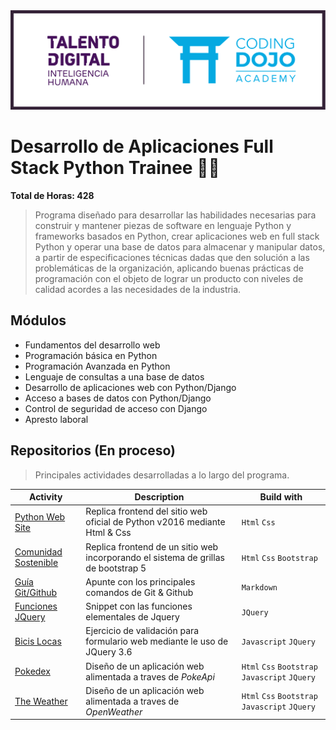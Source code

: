 <img src="00-Prebootcamp/td_cd.png" alt="drawing" width="900"/>

# Desarrollo de Aplicaciones Full Stack Python Trainee 👨‍💻

**Total de Horas: 428**

>Programa diseñado para desarrollar las habilidades necesarias para construir y mantener piezas de software en lenguaje Python y frameworks basados en Python, crear aplicaciones web en full stack Python y operar una base de datos para almacenar y manipular datos, a partir de especificaciones técnicas dadas que den solución a las problemáticas de la organización, aplicando buenas prácticas de programación con el objeto de lograr un producto con niveles de calidad acordes a las necesidades de la industria.


## Módulos
- Fundamentos del desarrollo web
- Programación básica en Python
- Programación Avanzada en Python
- Lenguaje de consultas a una base de datos
- Desarrollo de aplicaciones web con Python/Django
- Acceso a bases de datos con Python/Django
- Control de seguridad de acceso con Django
- Apresto laboral

## Repositorios (En proceso)

>Principales actividades desarrolladas a lo largo del programa. 

Activity | Description | Build with |
|---|---|---|
| [Python Web Site](https://github.com/David-Bustos) | Replica frontend del sitio web oficial de Python v2016 mediante Html & Css | `Html` `Css`|
| [Comunidad Sostenible](https://github.com/David-Bustos/comunidad-sostenible) | Replica frontend de un sitio web incorporando el sistema de grillas de bootstrap 5 |  `Html` `Css` `Bootstrap`|
| [Guía Git/Github](https://github.com/David-Bustos) | Apunte con los principales comandos de Git & Github | `Markdown` |
| [Funciones JQuery](https://github.com/David-Bustos) | Snippet con las funciones elementales de Jquery | `JQuery` |
| [Bicis Locas](https://github.com/David-Bustos/bicis-locas) | Ejercicio de validación para formulario web mediante le uso de JQuery 3.6 | `Javascript` `JQuery`|
| [Pokedex](https://github.com/David-Bustos) | Diseño de un aplicación web alimentada a traves de *PokeApi* | `Html` `Css` `Bootstrap` `Javascript` `JQuery` |
| [The Weather](https://github.com/David-Bustos) | Diseño de un aplicación web alimentada a traves de *OpenWeather* | `Html` `Css` `Bootstrap` `Javascript` `JQuery` |


<!--
<details open="open">
  <summary>Table of Contents</summary>
</details>

```
Da un ejemplo
```
---
Made with ❤️ by [David Bustos](https://github.com/David-Bustos) 😊
-->
